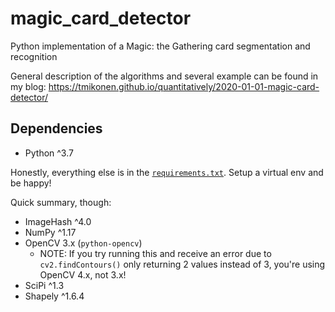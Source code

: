 # magic_card_detector

Python implementation of a Magic: the Gathering card segmentation and recognition

General description of the algorithms and several example can be found in my blog:
https://tmikonen.github.io/quantitatively/2020-01-01-magic-card-detector/

## Dependencies

- Python ^3.7

Honestly, everything else is in the [`requirements.txt`](./requirements.txt).  Setup a virtual env and be happy!

Quick summary, though:

- ImageHash ^4.0
- NumPy ^1.17
- OpenCV 3.x (`python-opencv`)
    - NOTE: If you try running this and receive an error due to `cv2.findContours()` only returning 2 values instead of 3, you're using OpenCV 4.x, not 3.x!
- SciPi ^1.3
- Shapely ^1.6.4

